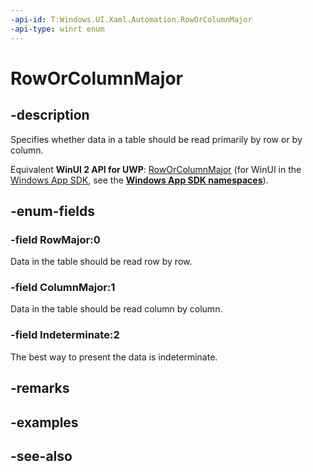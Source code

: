 ```yaml
---
-api-id: T:Windows.UI.Xaml.Automation.RowOrColumnMajor
-api-type: winrt enum
---
```


<!-- Enumeration syntax
public enum Windows.UI.Xaml.Automation.RowOrColumnMajor : int
-->

# RowOrColumnMajor

## -description
Specifies whether data in a table should be read primarily by row or by column.

Equivalent **WinUI 2 API for UWP**: [RowOrColumnMajor](/windows/winui/api/microsoft.ui.xaml.automation.roworcolumnmajor) (for WinUI in the [Windows App SDK](/windows/apps/windows-app-sdk/), see the **[Windows App SDK namespaces](/windows/windows-app-sdk/api/winrt/)**).

## -enum-fields
### -field RowMajor:0
Data in the table should be read row by row.

### -field ColumnMajor:1
Data in the table should be read column by column.

### -field Indeterminate:2
The best way to present the data is indeterminate.


## -remarks

## -examples

## -see-also

